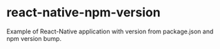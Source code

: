 # react-native-npm-version
Example of React-Native application with version from package.json and npm version bump.
